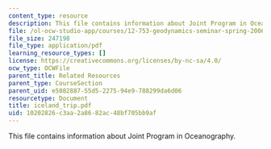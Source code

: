 ```yaml
---
content_type: resource
description: This file contains information about Joint Program in Oceanography.
file: /ol-ocw-studio-app/courses/12-753-geodynamics-seminar-spring-2006/10202826c3aa2a8682ac48bf705bb9af_iceland_trip.pdf
file_size: 247198
file_type: application/pdf
learning_resource_types: []
license: https://creativecommons.org/licenses/by-nc-sa/4.0/
ocw_type: OCWFile
parent_title: Related Resources
parent_type: CourseSection
parent_uid: e5082887-55d5-2275-94e9-788299da6d06
resourcetype: Document
title: iceland_trip.pdf
uid: 10202826-c3aa-2a86-82ac-48bf705bb9af
---
```

This file contains information about Joint Program in Oceanography.
